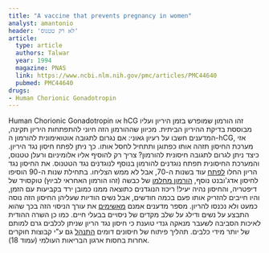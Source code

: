 ```yaml
---
title: "A vaccine that prevents pregnancy in women"
analyst: amantonio
header: 'לא רק טטנוס'
article:
  type: article
  authors: Talwar
  year: 1994
  magazine: PNAS
  link: https://www.ncbi.nlm.nih.gov/pmc/articles/PMC44640
  pubmed: PMC44640
drugs:
- Human Chorionic Gonadotropin
---
```


Human Chorionic Gonadotropin או hCG זהו הורמון שמופרש בזמן היריון ועליו מבוססת בדיקת ההיריון הביתית.
מכיוון שההורמון הזה חיוני להתפתחות היריון תקינה, המדענים חשבו על רעיון גאוני: אם נגרום לתגובה אוטואימונית להורמון ה-hCG, אזי מערכת החיסון תזהה אותו כפתוגן ותתחיל לחסל אותו. כך ניתן לפתח חיסון נגד היריון.
כיצד ניתן לגרום לתגובה חיסונית להורמון? צריך רק להוסיף אליו אלומיניום ורעלן טטנוס, והמערכת החיסונית תפתח נוגדנים להורמון בנוסף לנוגדנים נגד הטטנוס. את החיסון נגד הריון החלו [לפתח](http://www.pnas.org/content/73/1/218.full.pdf) עוד בשנות ה-70, אבל לא ממש הצליחו. בתחילת שנות ה-90 הוסיפו לחיסון אדג'ובנט נוסף, [הורמון מחלמן](https://he.wikipedia.org/wiki/הורמון_מחלמן) של כבשה (זהו הורמון האחראי לביוץ) טוקסויד של דיפטריה, והחיסון נהיה יעיל! ריכוז הנוגדנים כתוצאה ממנו כמובן ירד בקביעות עם הזמן, והיו חייבים להזריק אותו פעם בכמה חודשים, אבל נשים הודיות שעליהן החיסון הזה נוסה כמעט ולא נכנסו להריון.
מספר מדענים אמנם [מאשימים](http://www.nature.com/scientificamerican/journal/v275/n1/pdf/scientificamerican0796-38.pdf) את עורך הניסוי הזה בכך שהוא התבצע על נשים ודילג על שלב מקדים של ניסויים בבעלי חיים. כמו כן השרה ההודית לאיכות הסביבה לשעבר מנאקה גנדי טוענת כי חיסון נגד הריון שניתן לכלבים גרם למותם של יותר מידי כלבים.
תהליך פיתוח של חיסונים דומים [התנהל](http://apps.who.int/iris/bitstream/10665/61301/1/WHO_HRP_WHO_93.1.pdf) גם ע"י קבוצות חוקרים אחרות בחסות ארגון הבריאות העולמי (עמוד 18).
